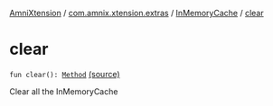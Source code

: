 [AmniXtension](../../index.md) / [com.amnix.xtension.extras](../index.md) / [InMemoryCache](index.md) / [clear](./clear.md)

# clear

`fun clear(): `[`Method`](http://docs.oracle.com/javase/6/docs/api/java/lang/reflect/Method.html) [(source)](https://github.com/AmniX/AmniXTension/tree/master/AmniXtension/src/main/java/com/amnix/xtension/extras/InMemoryCache.kt#L50)

Clear all the InMemoryCache

